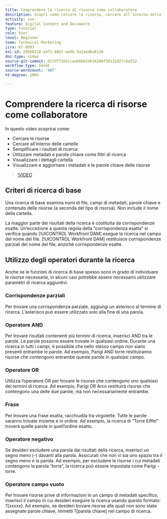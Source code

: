 ```yaml
---
title: Comprendere la ricerca di risorse come collaboratore
description: Scopri come cercare le risorse, cercare all’interno delle cartelle, semplificare i risultati di ricerca, utilizzare i metadati e le parole chiave come filtri di ricerca in [!UICONTROL Workfront DAM].
activity: use
feature: Digital Content and Documents
type: Tutorial
role: User
level: Beginner
team: Technical Marketing
jira: KT-8993
exl-id: 28b60118-a471-48bf-ae9b-3a2aed6a6130
doc-type: video
source-git-commit: d17df7162ccaab6b62db34209f50131927c0a532
workflow-type: tm+mt
source-wordcount: '407'
ht-degree: 100%

---
```


# Comprendere la ricerca di risorse come collaboratore

In questo video scoprirai come:

* Cercare le risorse
* Cercare all’interno delle cartelle
* Semplificare i risultati di ricerca
* Utilizzare metadati e parole chiave come filtri di ricerca
* Visualizzare i dettagli cartella
* Visualizzare e aggiornare i metadati e le parole chiave delle risorse

>[!VIDEO](https://video.tv.adobe.com/v/3453930/?quality=12&learn=on&enablevpops&captions=ita)

## Criteri di ricerca di base

Una ricerca di base esamina nomi di file, campi di metadati, parole chiave e contenuto delle risorse (a seconda del tipo di risorsa). Non include il nome della cartella.

La maggior parte dei risultati della ricerca è costituita da corrispondenze esatte. Un’eccezione a questa regola della “corrispondenza esatta” si verifica quando [!UICONTROL Workfront DAM] esegue la ricerca nel campo del nome del file. [!UICONTROL Workfront DAM] restituisce corrispondenze parziali del nome del file, anziché corrispondenze esatte.

## Utilizzo degli operatori durante la ricerca

Anche se le funzioni di ricerca di base spesso sono in grado di individuare le risorse necessarie, in alcuni casi potrebbe essere necessario utilizzare parametri di ricerca aggiuntivi.

### Corrispondenze parziali

Per trovare una corrispondenza parziale, aggiungi un asterisco al termine di ricerca. L’asterisco può essere utilizzato solo alla fine di una parola.

### Operatore AND

Per trovare risultati contenenti più termini di ricerca, inserisci AND tra le parole. Le parole possono essere trovate in qualsiasi ordine. Durante una ricerca in tutti i campi, è possibile che nello stesso campo non siano presenti entrambe le parole. Ad esempio, Parigi AND torre restituiranno risorse che contengono entrambe queste parole in qualsiasi campo.

### Operatore OR

Utilizza l’operatore OR per trovare le risorse che contengono uno qualsiasi dei termini di ricerca. Ad esempio, Parigi OR Arco restituirà risorse che contengono una delle due parole, ma non necessariamente entrambe.

### Frase

Per trovare una frase esatta, racchiudila tra virgolette. Tutte le parole saranno trovate insieme e in ordine. Ad esempio, la ricerca di “Torre Eiffel” troverà quelle parole in quell’ordine esatto.

### Operatore negativo

Se desideri escludere una parola dai risultati della ricerca, inserisci un segno meno (–) davanti alla parola. Assicurati che non vi sia uno spazio tra il segno meno e la parola. Ad esempio, per escludere le risorse i cui metadati contengono la parola “torre”, la ricerca può essere impostata come Parigi -torre.

### Operatore campo vuoto

Per trovare risorse prive di informazioni in un campo di metadati specifico, inserisci il campo in cui desideri eseguire la ricerca usando questo formato: ?[xxxxx]. Ad esempio, se desideri trovare risorse alle quali non sono state assegnate parole chiave, immetti ?[parola chiave] nel campo di ricerca.
